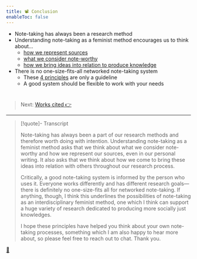 ```yaml
---
title: 📽️ Conclusion
enableToc: false
---
```


* Note-taking has always been a research method
* Understanding note-taking as a feminist method encourages us to think about…
  * [how we represent sources](%F0%9F%93%BD%EF%B8%8F3%20Note-taking%20is%20rarely%20considered%20a%20method.md)
  * [what we consider note-worthy](%F0%9F%93%BD%EF%B8%8F4%20Feminist%20concerns%20with%20representation.md)
  * [how we bring ideas into relation to produce knowledge](%F0%9F%93%BD%EF%B8%8F5%20Information%20organization%20shapes%20knowledge%20production.md)
* There is no one-size-fits-all networked note-taking system
  * These [4 principles](%F0%9F%93%BD%EF%B8%8F8%204%20Principles%20of%20a%20feminist%20networked%20note-taking%20system.md) are only a guideline
  * A good system should be flexible to work with your needs

# 

 > 
 > Next: [Works cited  👉](Works%20cited.md)

---

 > 
 > \[!quote\]- Transcript
 > 
 > Note-taking has always been a part of our research methods and therefore worth doing with intention. Understanding note-taking as a feminist method asks that we think about what we consider note-worthy and how we represent our sources, even in our personal writing. It also asks that we think about how we come to bring these ideas into relation with others throughout our research process.
 > 
 > Critically, a good note-taking system is informed by the person who uses it. Everyone works differently and has different research goals—there is definitely no one-size-fits all for networked note-taking. If anything, though, I think this underlines the possibilities of note-taking as an interdisciplinary feminist method, one which I think can support a huge variety of research dedicated to producing more socially just knowledges.
 > 
 > I hope these principles have helped you think about your own note-taking processes, something which I am also happy to hear more about, so please feel free to reach out to chat. Thank you.

[📖](%F0%9F%93%967%20Conclusion.md)
